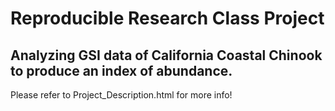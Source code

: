 # Reproducible Research Class Project
## Analyzing GSI data of California Coastal Chinook to produce an index of abundance. 
Please refer to Project_Description.html for more info!